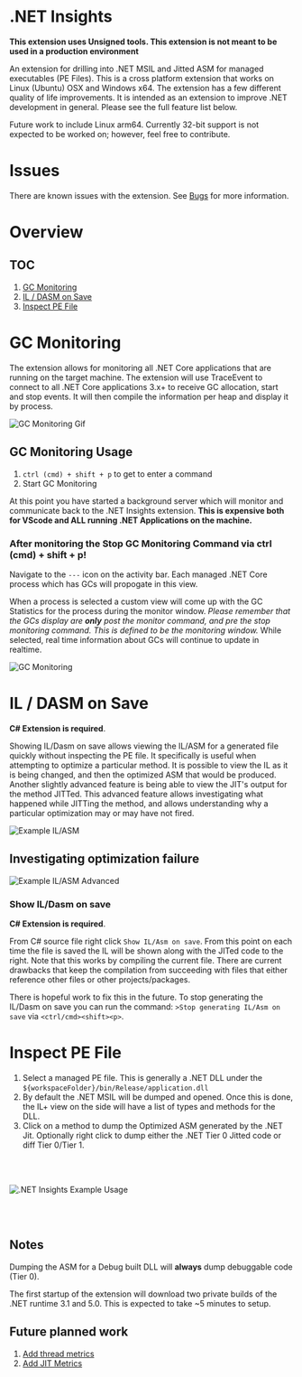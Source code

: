 # .NET Insights

**This extension uses Unsigned tools. This extension is not meant to be used in a production environment**

An extension for drilling into .NET MSIL and Jitted ASM for managed executables (PE Files). This is a cross platform extension that works on Linux (Ubuntu) OSX and Windows x64. The extension has a few different quality of life improvements. It is intended as an extension to improve .NET development in general. Please see the full feature list below.

Future work to include Linux arm64. Currently 32-bit support is not expected to be worked on; however, feel free to contribute.

# Issues

There are known issues with the extension. See [Bugs](https://github.com/jashook/vscode-dotnet-insights/issues?q=is%3Aissue+is%3Aopen+label%3Abug) for more information.

# Overview

## TOC

1. [GC Monitoring](#GC_Monitoring)
2. [IL / DASM on Save](#IL_/_DASM_on_Save)
3. [Inspect PE File](#Inspect_PE_File)

# GC Monitoring

The extension allows for monitoring all .NET Core applications that are running on the target machine. The extension will use TraceEvent to connect to all .NET Core applications 3.x+ to receive GC allocation, start and stop events. It will then compile the information per heap and display it by process.

![GC Monitoring Gif](https://github.com/jashook/vscode-dotnet-insights/blob/master/dotnetInsights/media/gcMonitoring.gif?raw=true)

## GC Monitoring Usage

1. `ctrl (cmd) + shift + p` to get to enter a command
2. Start GC Monitoring

At this point you have started a background server which will monitor and communicate back to the .NET Insights extension. **This is expensive both for VScode and ALL running .NET Applications on the machine.** 

### **After monitoring the Stop GC Monitoring Command via ctrl (cmd) + shift + p!**

Navigate to the `---` icon on the activity bar. Each managed .NET Core process which has GCs will propogate in this view.

When a process is selected a custom view will come up with the GC Statistics for the process during the monitor window. *Please remember that the GCs display are **only** post the monitor command, and pre the stop monitoring command. This is defined to be the monitoring window.* While selected, real time information about GCs will continue to update in realtime.

![GC Monitoring](https://raw.githubusercontent.com/jashook/vscode-dotnet-insights/master/dotnetInsights/media/gcMonitoring.gif)

# IL / DASM on Save

**C# Extension is required**.

Showing IL/Dasm on save allows viewing the IL/ASM for a generated file quickly without inspecting the PE file. It specifically is useful when attempting to optimize a particular method. It is possible to view the IL as it is being changed, and then the optimized ASM that would be produced. Another slightly advanced feature is being able to view the JIT's output for the method JITTed. This advanced feature allows investigating what happened while JITTing the method, and allows understanding why a particular optimization may or may have not fired.

![Example IL/ASM](https://github.com/jashook/vscode-dotnet-insights/blob/master/dotnetInsights/media/il_on_save_general.gif?raw=true)

## Investigating optimization failure

![Example IL/ASM Advanced](https://github.com/jashook/vscode-dotnet-insights/blob/master/dotnetInsights/media/il_on_save_advanced.gif?raw=true)

### Show IL/Dasm on save

**C# Extension is required**.

From C# source file right click `Show IL/Asm on save`. From this point on each time the file is saved the IL will be shown along with the JITed code to the right. Note that this works by compiling the current file. There are current drawbacks that keep the compilation from succeeding with files that either reference other files or other projects/packages.

There is hopeful work to fix this in the future. To stop generating the IL/Dasm on save you can run the command: `>Stop generating IL/Asm on save` via `<ctrl/cmd><shift><p>`.

# Inspect PE File

1. Select a managed PE file. This is generally a .NET DLL under the `${workspaceFolder}/bin/Release/application.dll`
2. By default the .NET MSIL will be dumped and opened. Once this is done, the IL+ view on the side will have a list of types and methods for the DLL.
3. Click on a method to dump the Optimized ASM generated by the .NET Jit. Optionally right click to dump either the .NET Tier 0 Jitted code or diff Tier 0/Tier 1.

<br></br>

![.NET Insights Example Usage](https://github.com/jashook/vscode-dotnet-insights/blob/master/dotnetInsights/media/dotnet-insights-overview.gif?raw=true)

<br></br>

## Notes

Dumping the ASM for a Debug built DLL will **always** dump debuggable code (Tier 0).

The first startup of the extension will download two private builds of the .NET runtime 3.1 and 5.0. This is expected to take ~5 minutes to setup.

## Future planned work

1. [Add thread metrics](https://github.com/jashook/vscode-dotnet-insights/issues/20)
2. [Add JIT Metrics](https://github.com/jashook/vscode-dotnet-insights/issues/21)